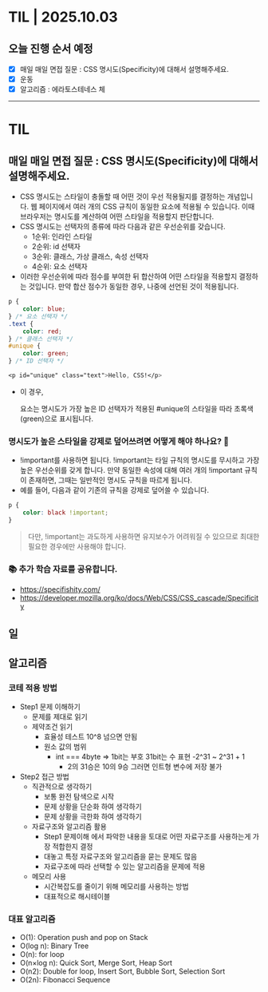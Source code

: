 # TIL | 2025.10.03

## 오늘 진행 순서 예정

-   [x] 매일 매일 면접 질문 : CSS 명시도(Specificity)에 대해서 설명해주세요.
-   [x] 운동
-   [x] 알고리즘 : 에라토스테네스 체

---

# TIL

## 매일 매일 면접 질문 : CSS 명시도(Specificity)에 대해서 설명해주세요.

-   CSS 명시도는 스타일이 충돌할 때 어떤 것이 우선 적용될지를 결정하는 개념입니다. 웹 페이지에서 여러 개의 CSS 규칙이 동일한 요소에 적용될 수 있습니다. 이때 브라우저는 명시도를 계산하여 어떤 스타일을 적용할지 판단합니다.
-   CSS 명시도는 선택자의 종류에 따라 다음과 같은 우선순위를 갖습니다.
    -   1순위: 인라인 스타일
    -   2순위: id 선택자
    -   3순위: 클래스, 가상 클래스, 속성 선택자
    -   4순위: 요소 선택자
-   이러한 우선순위에 따라 점수를 부여한 뒤 합산하여 어떤 스타일을 적용할지 결정하는 것입니다. 만약 합산 점수가 동일한 경우, 나중에 선언된 것이 적용됩니다.

```css
p {
    color: blue;
} /* 요소 선택자 */
.text {
    color: red;
} /* 클래스 선택자 */
#unique {
    color: green;
} /* ID 선택자 */
```

```css
<p id="unique" class="text">Hello, CSS!</p>
```

-   이 경우, <p> 요소는 명시도가 가장 높은 ID 선택자가 적용된 #unique의 스타일을 따라 초록색(green)으로 표시됩니다.

### 명시도가 높은 스타일을 강제로 덮어쓰려면 어떻게 해야 하나요? 🤔

-   !important를 사용하면 됩니다. !important는 타일 규칙의 명시도를 무시하고 가장 높은 우선순위를 갖게 합니다. 만약 동일한 속성에 대해 여러 개의 !important 규칙이 존재하면, 그때는 일반적인 명시도 규칙을 따르게 됩니다.
-   예를 들어, 다음과 같이 기존의 규칙을 강제로 덮어쓸 수 있습니다.

```css
p {
    color: black !important;
}
```

> 다만, !important는 과도하게 사용하면 유지보수가 어려워질 수 있으므로 최대한 필요한 경우에만 사용해야 합니다.

### 📚 추가 학습 자료를 공유합니다.

-   https://specifishity.com/
-   https://developer.mozilla.org/ko/docs/Web/CSS/CSS_cascade/Specificity

## 일

## 알고리즘

### 코테 적용 방법

-   Step1 문제 이해하기
    -   문제를 제대로 읽기
    -   제약조건 읽기
        -   효율성 테스트 10^8 넘으면 안됨
        -   원소 값의 범위
            -   int === 4byte => 1bit는 부호 31bit는 수 표현 -2^31 ~ 2^31 + 1
                -   2의 31승은 10의 9승 그러면 인트형 변수에 저장 불가
-   Step2 접근 방법
    -   직관적으로 생각하기
        -   보통 완전 탐색으로 시작
        -   문제 상황을 단순화 하여 생각하기
        -   문제 상황을 극한화 하여 생각하기
    -   자료구조와 알고리즘 활용
        -   Step1 문제이해 에서 파악한 내용을 토대로 어떤 자료구조를 사용하는게 가장 적합한지 결정
        -   대놓고 특정 자료구조와 알고리즘을 묻는 문제도 많음
        -   자료구조에 따라 선택할 수 있는 알고리즘을 문제에 적용
    -   메모리 사용
        -   시간복잡도를 줄이기 위해 메모리를 사용하는 방법
        -   대표적으로 해시테이블

### 대표 알고리즘

-   O(1): Operation push and pop on Stack
-   O(log n): Binary Tree
-   O(n): for loop
-   O(n×log n): Quick Sort, Merge Sort, Heap Sort
-   O(n2): Double for loop, Insert Sort, Bubble Sort, Selection Sort
-   O(2n): Fibonacci Sequence
